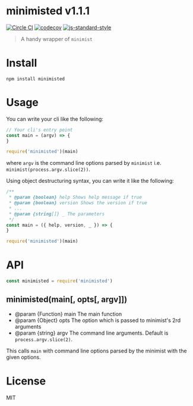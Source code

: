 # minimisted v1.1.1

[![Circle CI](https://circleci.com/gh/kt3k/minimisted.svg?style=svg)](https://circleci.com/gh/kt3k/minimisted)
[![codecov](https://codecov.io/gh/kt3k/minimisted/branch/master/graph/badge.svg)](https://codecov.io/gh/kt3k/minimisted)
[![js-standard-style](https://img.shields.io/badge/code%20style-standard-brightgreen.svg)](http://standardjs.com/)

> A handy wrapper of `minimist`

# Install

    npm install minimisted

# Usage

You can write your cli like the following:

```js
// Your cli's entry point
const main = (argv) => {
}

require('minimisted')(main)
```

where `argv` is the command line options parsed by `minimist` i.e. `minimist(process.argv.slice(2))`.

Using object destructuring syntax, you can write it like the following:

```js
/**
 * @param {boolean} help Shows help message if true
 * @param {boolean} version Shows the version if true
 * ...
 * @param {string[]} _ The parameters
 */
const main = ({ help, version, _ }) => {
}

require('minimisted')(main)
```

# API

```js
const minimisted = require('minimisted')
```

## minimisted(main[, opts[, argv]])

- @param {Function} main The main function
- @param {Object} opts The option which is passed to minimist's 2rd arguments
- @param {string} argv The command line arguments. Default is `process.argv.slice(2)`.

This calls `main` with command line options parsed by the minimist with the given options.

# License

MIT
